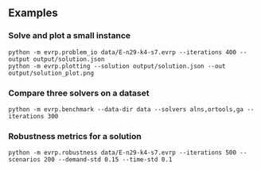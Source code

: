 ## Examples

### Solve and plot a small instance

```
python -m evrp.problem_io data/E-n29-k4-s7.evrp --iterations 400 --output output/solution.json
python -m evrp.plotting --solution output/solution.json --out output/solution_plot.png
```

### Compare three solvers on a dataset

```
python -m evrp.benchmark --data-dir data --solvers alns,ortools,ga --iterations 300
```

### Robustness metrics for a solution

```
python -m evrp.robustness data/E-n29-k4-s7.evrp --iterations 500 --scenarios 200 --demand-std 0.15 --time-std 0.1
```

